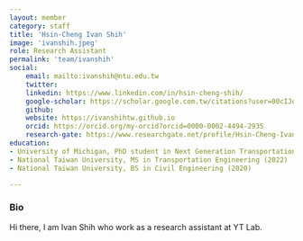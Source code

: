 ```yaml
---
layout: member
category: staff
title: 'Hsin-Cheng Ivan Shih'
image: 'ivanshih.jpeg'
role: Research Assistant
permalink: 'team/ivanshih'
social:
    email: mailto:ivanshih@ntu.edu.tw
    twitter: 
    linkedin: https://www.linkedin.com/in/hsin-cheng-shih/
    google-scholar: https://scholar.google.com.tw/citations?user=00cIJo8AAAAJ&hl=zh-TW
    github:
    website: https://ivanshihtw.github.io
    orcid: https://orcid.org/my-orcid?orcid=0000-0002-4494-2935
    research-gate: https://www.researchgate.net/profile/Hsin-Cheng-Ivan-Shih
education:
- University of Michigan, PhD student in Next Generation Transportation Systems
- National Taiwan University, MS in Transportation Engineering (2022)
- National Taiwan University, BS in Civil Engineering (2020)

---
```


<h3>Bio</h3>
Hi there, I am Ivan Shih who work as a research assistant at YT Lab.
